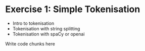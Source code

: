 # Exercise 1: Simple Tokenisation
- Intro to tokenisation
- Tokenisation with string splitting 
- Tokenisation with spaCy or openai 

Write code chunks here 